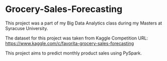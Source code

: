 # Grocery-Sales-Forecasting

This project was a part of my Big Data Analytics class during my Masters at Syracuse University.

The dataset for this project was taken from Kaggle Competition
URL: https://www.kaggle.com/c/favorita-grocery-sales-forecasting

This project aims to predict monthly product sales using PySpark. 
